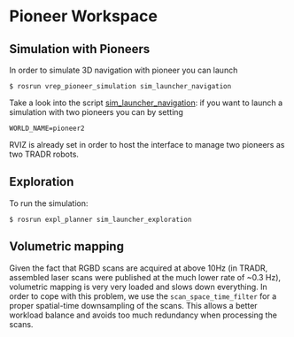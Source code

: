 # Pioneer Workspace

## Simulation with Pioneers 

In order to simulate 3D navigation with pioneer you can launch 
```
$ rosrun vrep_pioneer_simulation sim_launcher_navigation
```
Take a look into the script [sim_launcher_navigation](pioneer_nav/pioneer_3dnav/scripts/sim_launcher_navigation): if you want to launch a simulation with two pioneers you can by setting 
```
WORLD_NAME=pioneer2 
```
RVIZ is already set in order to host the interface to manage two pioneers as two TRADR robots. 

## Exploration

To run the simulation:
```
$ rosrun expl_planner sim_launcher_exploration
```

## Volumetric mapping 

Given the fact that RGBD scans are acquired at above 10Hz (in TRADR, assembled laser scans were published at the much lower rate of ~0.3 Hz), volumetric mapping is very very loaded and slows down everything. In order to cope with this problem, we use the `scan_space_time_filter` for a proper spatial-time downsampling of the scans. This allows a better workload balance and avoids too much redundancy when processing the scans.
